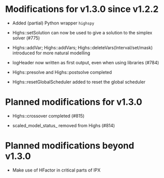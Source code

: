 # Modifications for v1.3.0 since v1.2.2 

* Added (partial) Python wrapper `highspy`

* Highs::setSolution can now be used to give a solution to the simplex solver (#775)

* Highs::addVar; Highs::addVars; Highs::deleteVars(Interval/set/mask) introduced for more natural modelling

* logHeader now written as first output, even when using libraries (#784)

* Highs::presolve and Highs::postsolve completed

* Highs::resetGlobalScheduler added to reset the global scheduler

# Planned modifications for v1.3.0

* Highs::crossover completed (#815)

* scaled_model_status_ removed from Highs (#814)

# Planned modifications beyond v1.3.0

* Make use of HFactor in critical parts of IPX


